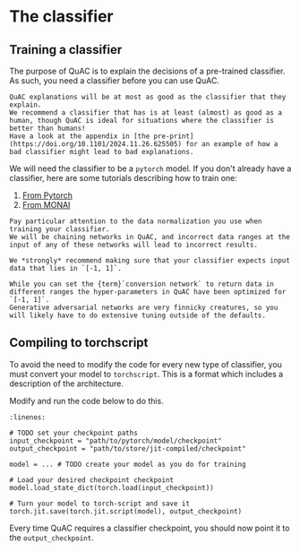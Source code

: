 # The classifier

## Training a classifier 

The purpose of QuAC is to explain the decisions of a pre-trained classifier. 
As such, you need a classifier before you can use QuAC. 

```{note}
QuAC explanations will be at most as good as the classifier that they explain.
We recommend a classifier that has is at least (almost) as good as a human, though QuAC is ideal for situations where the classifier is better than humans!
Have a look at the appendix in [the pre-print](https://doi.org/10.1101/2024.11.26.625505) for an example of how a bad classifier might lead to bad explanations.
```

We will need the classifier to be a `pytorch` model.
If you don't already have a classifier, here are some tutorials describing how to train one: 
1. [From Pytorch](https://pytorch.org/tutorials/beginner/blitz/cifar10_tutorial.html)
2. [From MONAI](https://github.com/Project-MONAI/tutorials/blob/main/2d_classification/mednist_tutorial.ipynb)

```{attention}
Pay particular attention to the data normalization you use when training your classifier.
We will be chaining networks in QuAC, and incorrect data ranges at the input of any of these networks will lead to incorrect results. 

We *strongly* recommend making sure that your classifier expects input data that lies in `[-1, 1]`.

While you can set the {term}`conversion network` to return data in different ranges the hyper-parameters in QuAC have been optimized for `[-1, 1]`. 
Generative adversarial networks are very finnicky creatures, so you will likely have to do extensive tuning outside of the defaults.
```

## Compiling to torchscript

To avoid the need to modify the code for every new type of classifier, you must convert your model to `torchscript`. This is a format which includes a description of the architecture. 

Modify and run the code below to do this.
```{code-block} python
:linenos:

# TODO set your checkpoint paths
input_checkpoint = "path/to/pytorch/model/checkpoint"
output_checkpoint = "path/to/store/jit-compiled/checkpoint"

model = ... # TODO create your model as you do for training

# Load your desired checkpoint checkpoint
model.load_state_dict(torch.load(input_checkpoint))

# Turn your model to torch-script and save it
torch.jit.save(torch.jit.script(model), output_checkpoint)
```

Every time QuAC requires a classifier checkpoint, you should now point it to the `output_checkpoint`.